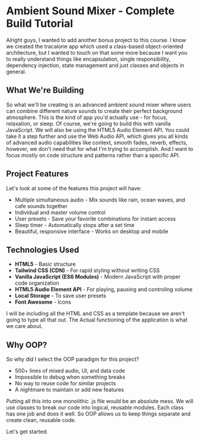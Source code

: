 # Ambient Sound Mixer - Complete Build Tutorial

Alright guys, I wanted to add another bonus project to this course. I know we created the tracalorie app which used a class-based object-oriented architecture, but I wanted to touch on that some more because I want you to really understand things like encapsulation, single responsibility, dependency injection, state management and just classes and objects in general.

## What We're Building

So what we'll be creating is an advanced ambient sound mixer where users can combine different nature sounds to create their perfect background atmosphere. This is the kind of app you'd actually use - for focus, relaxation, or sleep. Of course, we're going to build this with vanilla JavaScript. We will also be using the HTML5 Audio Element API. You could take it a step further and use the Web Audio API, which gives you all kinds of advanced audio capabilities like context, smooth fades, reverb, effects, however, we don't need that for what I'm trying to accomplish. And I want to focus mostly on code structure and patterns rather than a specific API.

## Project Features

Let's look at some of the features this project will have:

- Multiple simultaneous audio - Mix sounds like rain, ocean waves, and cafe sounds together
- Individual and master volume control
- User presets - Save your favorite combinations for instant access
- Sleep timer - Automatically stops after a set time
- Beautiful, responsive interface - Works on desktop and mobile

## Technologies Used

- **HTML5** - Basic structure
- **Tailwind CSS (CDN)** - For rapid styling without writing CSS
- **Vanilla JavaScript (ES6 Modules)** - Modern JavaScript with proper code organization
- **HTML5 Audio Element API** - For playing, pausing and controling volume
- **Local Storage** - To save user presets
- **Font Awesome** - Icons

I will be including all the HTML and CSS as a template because we aren't going to type all that out. The Actual functioning of the application is what we care about.

## Why OOP?

So why did I select the OOP paradigm for this project?

- 500+ lines of mixed audio, UI, and data code
- Impossible to debug when something breaks
- No way to reuse code for similar projects
- A nightmare to maintain or add new features

Putting all this into one monolithic .js file would be an absolute mess. We will use classes to break our code into logical, reusable modules. Each class has one job and does it well. So OOP allows us to keep things separate and create clean, reusable code.

Let's get started.

